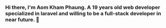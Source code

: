 ### Hi there, I'm Aom Kham Phaung. A 19 years old web developer specialized in laravel and willing to be a full-stack developer in near future. 👋

<!--
**aomkhamphaung/aomkhamphaung** is a ✨ _special_ ✨ repository because its `README.md` (this file) appears on your GitHub profile.

Here are some ideas to get you started:

- 🔭 I’m currently working on backend web development with PHP, Laravel. I have strong knowledge on HTML, CSS, JavaScript and other related libraries and frameworks.
- 🌱 I’m currently learning frontend web development using React.
- 💬 Ask me about laravel and how I've learnt through web development and how I've hunted job.
- 📫 How to reach me: ✉ akhamphaung@gmail.com
- 😄 Pronouns: Phaung/ Ah Phaung
-->
